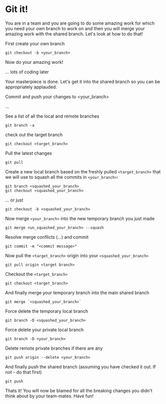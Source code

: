 # Git it!

You are in a team and you are going to do some amazing work for which you need your own branch to work on and then you will merge your amazing work with the shared branch. Let's look at how to do that!

First create your own branch
```shell
git checkout -b <your_branch>
```
Now do your amazing work!

... lots of coding later

Your masterpiece is done. Let's get it into the shared branch so you can be appropriately applauded.

Commit and push your changes to <your_branch>

...

See a list of all the local and remote branches
```shell
git branch -a
```

check out the target branch
```shell
git checkout <target_branch>
```

Pull the latest changes
```shell
git pull
```

Create a new local branch based on the freshly pulled `<target_branch>` that we will use to squash all the commits in `<your_branch>`:
```shell
git branch <squashed_your_branch>
git checkout <squashed_your_branch>
```
... or just
```shell
git checkout -b <squashed_your_branch>
```
Now merge `<your_branch>` into the new temporary branch you just made
```shell 
git merge <un_squashed_your_branch> --squash
```
Resolve merge conflicts (...) and commit
```shell
git commit -m "<commit message>"
```
Now pull the `<target_branch>` origin into your `<squashed_your_branch>`
```shell
git pull origin <target branch>
```
Checkout the `<target_branch>`
```shell
git checkout <target_branch>
```
And finally merge your temporary branch into the main shared branch
```shell
git merge `<squashed_your_branch>`
```
Force delete the temporary local branch
```shell
git branch -D <squashed_your_branch>
```
Force delete your private local branch
```shell
git branch -D <your_branch>
```
Delete remote private branches if there are any
```shell
git push origin --delete <your_branch>
```
And finally push the shared branch (assuming you have checked it out. If not - do that first)
```shell
git push
```
Thats it! You will now be blamed for all the breaking changes you didn't think about by your team-mates. Have fun!
